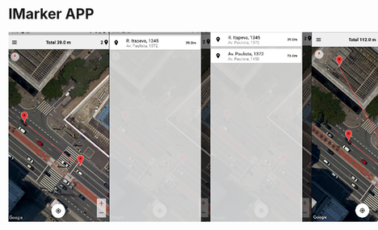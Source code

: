 # IMarker APP

<div style="display:flex">
<img width="200" src="./printscreens/1.png"/>
<img width="200" src="./printscreens/2.png"/>
<img width="200" src="./printscreens/3.png"/>
<img width="200" src="./printscreens/4.png"/>
</div>
